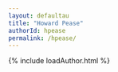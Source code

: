 ```yaml
---
layout: defaultau
title: "Howard Pease"
authorId: hpease
permalink: /hpease/
---
```

{% include loadAuthor.html %}
<script>
    $(document).ready(function(){
        showAuthorBio('{{ page.authorId }}');
   });
</script>